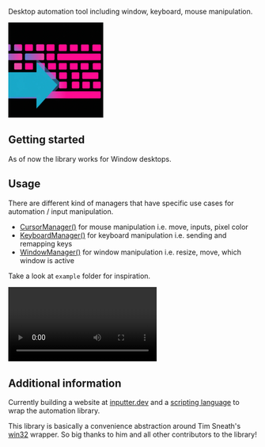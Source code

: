 Desktop automation tool including window, keyboard, mouse manipulation.

![pic](assets/favicon/android-chrome-192x192.png)

## Getting started

As of now the library works for Window desktops.

## Usage

There are different kind of managers that have specific use cases for automation / input manipulation.

* [CursorManager()](lib/src/cursor_manager.dart) for mouse manipulation i.e. move, inputs, pixel color
* [KeyboardManager()](lib/src/keyboard_manager.dart) for keyboard manipulation i.e. sending and remapping keys
* [WindowManager()](lib/src/window_manager.dart) for window manipulation i.e. resize, move, which window is active


Take a look at `example` folder for inspiration.

![me](assets/notepad.mp4)

## Additional information

Currently building a website at [inputter.dev](https://inputter.dev) and a [scripting language](lib/src/dsl/Compiler.dart) to wrap the automation library.

This library is basically a convenience abstraction around Tim Sneath's [win32](https://github.com/timsneath/win32) wrapper. So big thanks to him and all other contributors to the library!
